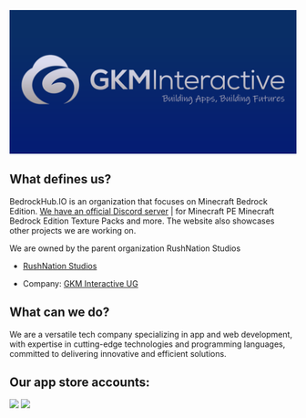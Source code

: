![BedrockHub.IO](banner.png)

## What defines us?
BedrockHub.IO is an organization that focuses on Minecraft Bedrock Edition. [We have an official Discord server](https://discord.bedrockhub.io) | for Minecraft PE Minecraft Bedrock Edition Texture Packs and more. The website also showcases other projects we are working on.

We are owned by the parent organization RushNation Studios

- [RushNation Studios](https://rushnation.net)

- Company: [GKM Interactive UG](https://gkminteractive.com)
  
## What can we do?
We are a versatile tech company specializing in app and web development, with expertise in cutting-edge technologies and programming languages, committed to delivering innovative and efficient solutions.


## Our app store accounts:

<a href="https://apps.apple.com/us/developer/rushnation-studios/id1546403663"><img src="https://cdn.discordapp.com/attachments/1022232337938911262/1099722598797029376/App_Store.png" width="350"></a> <a href="https://play.google.com/store/apps/dev?id=8473970092605055225&hl=gsw&gl=US"><img src="https://cdn.discordapp.com/attachments/1022232337938911262/1099723071788687540/Google_Play.png" width="350"></a>

